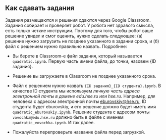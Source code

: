 
Как сдавать задания
-------------------

Задания размещаются и решения сдаются через Google Classroom. Задания собирает и проверяет робот. У робота нет здравого смысла, есть только четкие инструкции. Поэтому для того, чтобы робот ваше решение увидел и смог оценить, нужно сделать следующее: (а) решение нужно загрузить не позднее указанного в задании срока, и (б) файл с решением нужно правильно назвать. Подробнее: 

- Вы берете в Classroom-е файл задания, который называется `quadratic.ipynb`.
  Первую часть имени файла, до точки, назовем {ID задания}.

- Решение вы загружаете в Classroom не позднее указанного срока.

- Файл с решением нужно назвать `{ID задания}_{ID студента}.ipynb`. В качестве ID студента мы используем *личную часть адреса электронной почты в домене edu.hse.ru или hse.ru*. Например,  для человека с адресом электронной почты eburovskiy@hse.ru, ID студента будет eburovskiy, и его решение должно будет иметь имя `quadratic_eburovskiy.ipynb`. Решение студента с адресом почты `vovochka@edu.hse.ru` должно быть в файле с именем `quadratic_vovochka.ipynb`. И так далее.

- Пожалуйста перепроверьте название файла перед загрузкой. 

